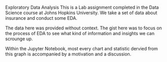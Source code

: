 Exploratory Data Analysis
This is a Lab assignment completed in the Data Science course at Johns Hopkins University. We take a set of data about insurance and conduct some EDA.

The data here was provided without context. The gist here was to focus on the process of EDA to see what kind of information and insights we can scrounge up.

Within the Jupyter Notebook, most every chart and statistic dervied from this graph is accompanied by a motivation and a discussion. 
